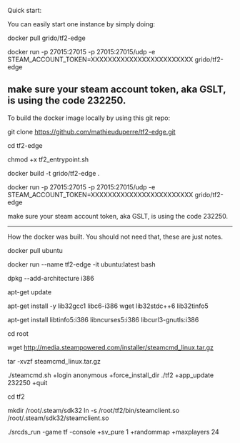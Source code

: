 
Quick start:

You can easily start one instance by simply doing:

docker pull grido/tf2-edge

docker run -p 27015:27015 -p 27015:27015/udp -e STEAM_ACCOUNT_TOKEN=XXXXXXXXXXXXXXXXXXXXXXXX grido/tf2-edge

make sure your steam account token, aka GSLT, is using the code 232250.
----------------------------------------------------------------------------------------------------------------------------------

To build the docker image locally by using this git repo:

git clone https://github.com/mathieuduperre/tf2-edge.git

cd tf2-edge

chmod +x tf2_entrypoint.sh

docker build -t grido/tf2-edge .

docker run -p 27015:27015 -p 27015:27015/udp -e STEAM_ACCOUNT_TOKEN=XXXXXXXXXXXXXXXXXXXXXXXX grido/tf2-edge

make sure your steam account token, aka GSLT, is using the code 232250.

----------------------------------------------------------------------------------------------------------------------------------

How the docker was built. You should not need that, these are just notes.


docker pull ubuntu

docker run --name tf2-edge -it ubuntu:latest bash

dpkg --add-architecture i386

apt-get update

apt-get install -y lib32gcc1 libc6-i386 wget lib32stdc++6 lib32tinfo5

apt-get install  libtinfo5:i386  libncurses5:i386 libcurl3-gnutls:i386

cd root

wget http://media.steampowered.com/installer/steamcmd_linux.tar.gz

tar -xvzf steamcmd_linux.tar.gz

./steamcmd.sh +login anonymous +force_install_dir ./tf2 +app_update 232250 +quit

cd tf2

mkdir /root/.steam/sdk32
ln -s /root/tf2/bin/steamclient.so /root/.steam/sdk32/steamclient.so

 ./srcds_run -game tf -console +sv_pure 1 +randommap +maxplayers 24


